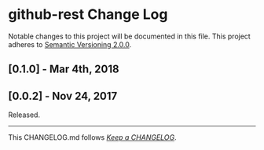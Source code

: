 #   github-rest Change Log

Notable changes to this project will be documented in this file. This project adheres to [Semantic Versioning 2.0.0](http://semver.org/).

##	[0.1.0] - Mar 4th, 2018

##	[0.0.2] - Nov 24, 2017

Released.

---
This CHANGELOG.md follows [*Keep a CHANGELOG*](http://keepachangelog.com/).
